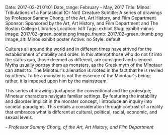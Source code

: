 Date: 2017-02-21 01:01 
Date_range: February - May, 2017
Title: Minos: Tribulations of a Fantastical (Or Not) Creature
Subtitle: A series of drawings by Professor Sammy Chong, of the Art, Art History, and Film Department
Sponsor: Sponsored by the Art, Art History, and Film Department and The Boston College Libraries
Location: lvl3
Tags: exhibit
Slug: exhibit-minos
Image: 2017/02-green_poster.png
Image_thumb: 2017/02-green_thumb.png
Image_alt: Minos exhibit poster
Active: no
Style: default

Cultures all around the world and in different times have strived for the establishment of stability and order. In this attempt those who do not fit into the status quo, those deemed as different, are consigned and silenced. Myths usually portray them as monsters, as the Greek myth of the Minotaur can attest to. The Minotaur's alienation is rooted in the fact that he is reviled by others. To be a monster is not the essence of the Minotaur's being; rather, it is imposed upon him by the mainstream.

This series of drawings juxtapose the conventional and the grotesque; Minotaur characters navigate familiar settings. By featuring the instability and disorder implicit in the monster concept, I introduce an inquiry into societal paradigms. This entails a consideration through contrast of a reality that embraces what is different at cultural, political, racial, economic, and sexual levels.

<em>- Professor Sammy Chong, of the Art, Art History, and Film Department</em>